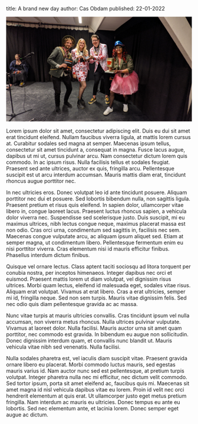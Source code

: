 title: A brand new day
author: Cas Obdam
published: 22-01-2022

![Akersloot kan alleen maar winnen](../static/images/overwinning.jpg)

Lorem ipsum dolor sit amet, consectetur adipiscing elit. Duis eu dui sit amet erat tincidunt eleifend. Nullam faucibus viverra ligula, at mattis lorem cursus at. Curabitur sodales sed magna at semper. Maecenas ipsum tellus, consectetur sit amet tincidunt a, consequat in magna. Fusce lacus augue, dapibus ut mi ut, cursus pulvinar arcu. Nam consectetur dictum lorem quis commodo. In ac ipsum risus. Nulla facilisis tellus et sodales feugiat. Praesent sed ante ultrices, auctor ex quis, fringilla arcu. Pellentesque suscipit est ut arcu interdum accumsan. Mauris mattis diam erat, tincidunt rhoncus augue porttitor nec.

In nec ultricies eros. Donec volutpat leo id ante tincidunt posuere. Aliquam porttitor nec dui et posuere. Sed lobortis bibendum nulla, non sagittis ligula. Praesent pretium et risus quis eleifend. In sapien dolor, ullamcorper vitae libero in, congue laoreet lacus. Praesent luctus rhoncus sapien, a vehicula dolor viverra nec. Suspendisse sed scelerisque justo. Duis suscipit, mi eu maximus ultrices, nibh lectus congue neque, maximus placerat massa est non odio. Cras orci urna, condimentum sed sagittis in, facilisis nec sem. Maecenas congue vulputate arcu, ac aliquam ipsum aliquet sed. Etiam at semper magna, ut condimentum libero. Pellentesque fermentum enim eu nisi porttitor viverra. Cras elementum nisi id mauris efficitur finibus. Phasellus interdum dictum finibus.

Quisque vel ornare lectus. Class aptent taciti sociosqu ad litora torquent per conubia nostra, per inceptos himenaeos. Integer dapibus nec orci et euismod. Praesent mattis lorem ut diam volutpat, vel dignissim risus ultrices. Morbi quam lectus, eleifend id malesuada eget, sodales vitae risus. Aliquam erat volutpat. Vivamus at erat libero. Cras a erat ultricies, semper mi id, fringilla neque. Sed non sem turpis. Mauris vitae dignissim felis. Sed nec odio quis diam pellentesque gravida ac ac massa.

Nunc vitae turpis at mauris ultricies convallis. Cras tincidunt ipsum vel nulla accumsan, non viverra metus rhoncus. Nulla ultrices pulvinar vulputate. Vivamus at laoreet dolor. Nulla facilisi. Mauris auctor urna sit amet quam porttitor, nec commodo est gravida. In bibendum eu augue non sollicitudin. Donec dignissim interdum quam, et convallis nunc blandit ut. Mauris vehicula vitae nibh sed venenatis. Nulla facilisi.

Nulla sodales pharetra est, vel iaculis diam suscipit vitae. Praesent gravida ornare libero eu placerat. Morbi commodo luctus mauris, sed egestas mauris varius id. Nam auctor nunc sed est pellentesque, at pretium turpis volutpat. Integer pharetra nulla nec mi efficitur, nec dictum velit commodo. Sed tortor ipsum, porta sit amet eleifend ac, faucibus quis mi. Maecenas sit amet magna id nisl vehicula dapibus vitae eu lorem. Proin id velit nec orci hendrerit elementum at quis erat. Ut ullamcorper justo eget metus pretium fringilla. Nam interdum ac mauris eu ultricies. Donec tempus eu ante eu lobortis. Sed nec elementum ante, et lacinia lorem. Donec semper eget augue ac dictum. 